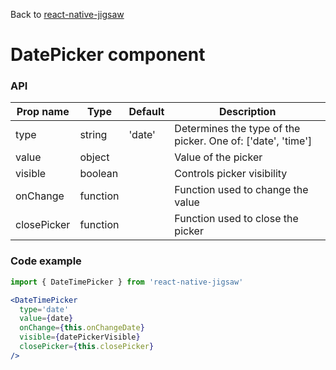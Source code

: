 Back to [react-native-jigsaw](../../README.md)

DatePicker component
================
### API
Prop name        | Type      | Default   | Description
---------------- | --------- | --------- | -----------------------------------------------------------
type             | string    | 'date'    | Determines the type of the picker. One of: ['date', 'time']
value            | object    |           | Value of the picker
visible          | boolean   |           | Controls picker visibility
onChange         | function  |           | Function used to change the value
closePicker      | function  |           | Function used to close the picker


### Code example

```jsx
import { DateTimePicker } from 'react-native-jigsaw'

<DateTimePicker
  type='date'
  value={date}
  onChange={this.onChangeDate}
  visible={datePickerVisible}
  closePicker={this.closePicker}
/>
```
